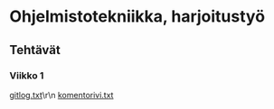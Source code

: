 # Ohjelmistotekniikka, harjoitustyö
## Tehtävät
### Viikko 1
[gitlog.txt](/blob/master/laskarit/viikko1/gitlog.txt)\r\n
[komentorivi.txt](/blob/master/laskarit/viikko1/komentorivi.txt)
